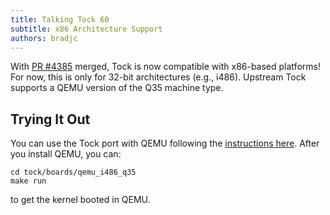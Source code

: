 ```yaml
---
title: Talking Tock 60
subtitle: x86 Architecture Support
authors: bradjc
---
```


With [PR #4385](https://github.com/tock/tock/pull/4385) merged, Tock is now
compatible with x86-based platforms! For now, this is only for 32-bit
architectures (e.g., i486). Upstream Tock supports a QEMU version of the Q35
machine type.

Trying It Out
-------------

You can use the Tock port with QEMU following the
[instructions here](https://github.com/tock/tock/tree/master/boards/qemu_i486_q35).
After you install QEMU, you can:

```
cd tock/boards/qemu_i486_q35
make run
```

to get the kernel booted in QEMU.
